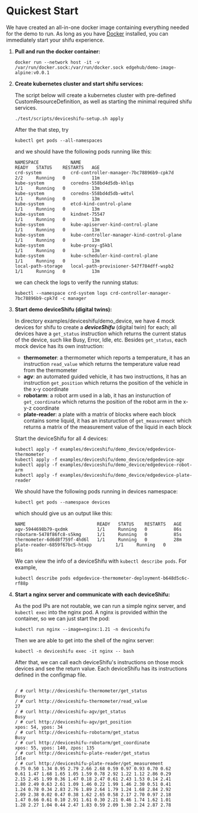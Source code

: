 # Quickest Start
We have created an all-in-one docker image containing everything needed for the demo to run. 
As long as you have [Docker](https://docs.docker.com/get-docker/) installed, you can immediately start your shifu experience.

1. **Pull and run the docker container:**

    ```
    docker run --network host -it -v /var/run/docker.sock:/var/run/docker.sock edgehub/demo-image-alpine:v0.0.1
    ```

2. **Create kubernetes cluster and start shifu services:**
    
    The script below will create a kubernetes cluster with pre-defined CustomResourceDefinition, as well as starting the minimal required shifu services.
    ```
    ./test/scripts/deviceshifu-setup.sh apply
    ```
    After the that step, try 
    ```
    kubectl get pods --all-namespaces
    ```

    and we should have the following pods running like this:
    ```
    NAMESPACE            NAME                                         READY   STATUS    RESTARTS   AGE
    crd-system           crd-controller-manager-7bc78896b9-cpk7d      2/2     Running   0          11m
    kube-system          coredns-558bd4d5db-khlqs                     1/1     Running   0          13m
    kube-system          coredns-558bd4d5db-w4tvl                     1/1     Running   0          13m
    kube-system          etcd-kind-control-plane                      1/1     Running   0          13m
    kube-system          kindnet-75547                                1/1     Running   0          13m
    kube-system          kube-apiserver-kind-control-plane            1/1     Running   0          13m
    kube-system          kube-controller-manager-kind-control-plane   1/1     Running   0          13m
    kube-system          kube-proxy-g5kbl                             1/1     Running   0          13m
    kube-system          kube-scheduler-kind-control-plane            1/1     Running   0          13m
    local-path-storage   local-path-provisioner-547f784dff-wspb2      1/1     Running   0          13m
    ```
    we can check the logs to verify the running status:
    ```
    kubectl --namespace crd-system logs crd-controller-manager-7bc78896b9-cpk7d -c manager
    ```

3. **Start demo deviceShifu (digital twins):**
    
    In directory examples/deviceshifu/demo_device, we have 4 mock devices for shifu to create a ***deviceShifu*** (digital twin) for each; all devices have a `get_status` instruction which returns the current status of the device, such like Busy, Error, Idle, etc.
    Besides `get_status`, each mock device has its own instruction:
    * **thermometer**: a thermometer which reports a temperature, it has an instruction `read_value` which returns the temperature value read from the thermometer
    * **agv**: an automated guided vehicle, it has two instructions, it has an instruction `get_position` which returns the position of the vehicle in the x-y coordinate
    * **robotarm**: a robot arm used in a lab, it has an insturuction of `get_coordinate` which returns the position of the robot arm in the x-y-z coordinate
    * **plate-reader**: a plate with a matrix of blocks where each block contains some liquid, it has an insturuction of `get_measurement` which returns a matrix of the measurement value of the liquid in each block

    Start the deviceShifu for all 4 devices:
    ```
    kubectl apply -f examples/deviceshifu/demo_device/edgedevice-thermometer
    kubectl apply -f examples/deviceshifu/demo_device/edgedevice-agv
    kubectl apply -f examples/deviceshifu/demo_device/edgedevice-robot-arm
    kubectl apply -f examples/deviceshifu/demo_device/edgedevice-plate-reader
    ```
    We should have the following pods running in devices namespace:
    ```
    kubectl get pods --namespace devices
    ```
    which should give us an output like this:
    ```
    NAME                           READY   STATUS    RESTARTS   AGE
    agv-5944698b79-qxdmk           1/1     Running   0          86s
    robotarm-5478f86fc8-s5kmg      1/1     Running   0          85s
    thermometer-6d6d8f759f-4hd6l   1/1     Running   0          28m
    plate-reader-6859f67bc5-htxpp         1/1     Running   0          86s
    ```
    We can view the info of a deviceShifu with `kubectl describe pods`. For example,
    ```
    kubectl describe pods edgedevice-thermometer-deployment-b648d5c6c-rf88p
    ```
4. **Start a nginx server and communicate with each deviceShifu:**
    
    As the pod IPs are not routable, we can run a simple nginx server, and `kubectl exec` into the nginx pod. 
    A nginx is provided within the container, so we can just start the pod:
    ```
    kubectl run nginx --image=nginx:1.21 -n deviceshifu
    ```
    Then we are able to get into the shell of the nginx server:
    ```
    kubectl -n deviceshifu exec -it nginx -- bash
    ```
    After that, we can call each deviceShifu's instructions on those mock devices and see the return value.
    Each deviceShifu has its instructions defined in the configmap file.
    ```

    / # curl http://deviceshifu-thermometer/get_status
    Busy
    / # curl http://deviceshifu-thermometer/read_value
    27
    / # curl http://deviceshifu-agv/get_status
    Busy
    / # curl http://deviceshifu-agv/get_position
    xpos: 54, ypos: 34
    / # curl http://deviceshifu-robotarm/get_status
    Busy
    / # curl http://deviceshifu-robotarm/get_coordinate
    xpos: 55, ypos: 140, zpos: 135
    / # curl http://deviceshifu-plate-reader/get_status
    Idle
    / # curl http://deviceshifu-plate-reader/get_measurement
    0.75 0.50 1.34 0.95 2.79 2.66 2.68 0.59 0.97 0.93 0.70 0.62 
    0.61 1.47 1.68 1.65 1.05 1.59 0.78 2.92 1.22 1.12 2.86 0.29 
    2.15 2.45 1.99 0.36 1.47 0.18 2.47 0.61 2.43 1.53 0.14 2.41 
    2.80 2.49 0.63 2.61 1.09 1.46 0.22 1.99 1.46 2.30 0.51 0.41 
    1.24 0.78 0.34 2.83 2.76 1.89 2.64 1.79 1.24 1.68 2.84 2.92 
    2.09 2.38 0.02 0.47 0.38 1.62 2.65 0.58 2.17 2.70 0.97 2.18 
    1.47 0.66 0.61 0.10 2.91 1.61 0.30 2.21 0.46 1.74 1.62 1.01 
    1.28 2.27 1.04 0.44 2.47 1.83 0.59 2.09 1.30 2.24 2.87 2.78 
    ```
